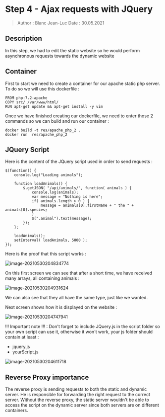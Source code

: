 # Step 4 - Ajax requests with JQuery

> Author : Blanc Jean-Luc
> Date : 30.05.2021

## Description

In this step, we had to edit the static website so he would perform asynchronous requests towards the dynamic website

## Container

First to start we need to create a container for our apache static php server.
To do so we will use this dockerfile : 

```
FROM php:7.2-apache
COPY src/ /var/www/html/
RUN apt-get update && apt-get install -y vim
```

Once we have finished creating our dockerfile, we need to enter those 2 commands so we can build and run our container : 

```
docker build -t res/apache_php_2 .
docker run  res/apache_php_2
```

## JQuery Script

Here is the content of the JQuery script used in order to send requests : 

```
$(function() {
	console.log("Loading animals");
	
	function loadAnimals() {
		$.getJSON( "/api/animals/", function( animals ) {
			console.log(animals);
			var message = "Nothing is here";
			if( animals.length > 0 ) {
				message = animals[0].firstName + " the " + animals[0].species;
			}
			$(".animal").text(message);
		});
	};
	
	loadAnimals();
	setInterval( loadAnimals, 5000 );
});
```

Here is the proof that this script works : 

![image-20210530204834774](C:\Users\jean_\AppData\Roaming\Typora\typora-user-images\image-20210530204834774.png)

On this first screen we can see that after a short time, we have received many arrays, all containing animals : 

![image-20210530204931624](C:\Users\jean_\AppData\Roaming\Typora\typora-user-images\image-20210530204931624.png)

We can also see that they all have the same type, just like we wanted.

Next screen shows how it is displayed on the website : 

![image-20210530204747941](C:\Users\jean_\AppData\Roaming\Typora\typora-user-images\image-20210530204747941.png)





!!! Important note !!! : Don't forget to include JQuery.js in the script folder so your own script can use it, otherwise it won't work, your js folder should contain at least : 

* jquery.js
* yourScript.js

![image-20210530204611718](C:\Users\jean_\AppData\Roaming\Typora\typora-user-images\image-20210530204611718.png)

## Reverse Proxy importance

The reverse proxy is sending requests to both the static and dynamic server. He is responsible for forwarding the right request to the correct server. Without the reverse proxy, the static server wouldn't be able to access the script on the dynamic server since both servers are on different containers.





